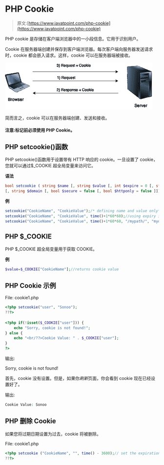 # PHP Cookie

> 原文:[https://www.javatpoint.com/php-cookie](https://www.javatpoint.com/php-cookie)

PHP cookie 是存储在客户端浏览器中的一小段信息。它用于识别用户。

Cookie 在服务器端创建并保存到客户端浏览器。每次客户端向服务器发送请求时，cookie 都会嵌入请求。这样，cookie 可以在服务器端被接收。

![cookies in php](img/61df360a2190fd01ad03fe5d0b94b25d.png)

简而言之，cookie 可以在服务器端创建、发送和接收。

#### 注意:标记前必须使用 PHP Cookie。

## PHP setcookie()函数

PHP setcookie()函数用于设置带有 HTTP 响应的 cookie。一旦设置了 cookie，您就可以通过$_COOKIE 超全局变量来访问它。

**语法**

```php
bool setcookie ( string $name [, string $value [, int $expire = 0 [, string $path 
[, string $domain [, bool $secure = false [, bool $httponly = false ]]]]]] )

```

**例**

```php
setcookie("CookieName", "CookieValue");/* defining name and value only*/
setcookie("CookieName", "CookieValue", time()+1*60*60);//using expiry in 1 hour(1*60*60 seconds or 3600 seconds)
setcookie("CookieName", "CookieValue", time()+1*60*60, "/mypath/", "mydomain.com", 1);

```

## PHP $_COOKIE

PHP $_COOKIE 超全局变量用于获取 COOKIE。

**例**

```php
$value=$_COOKIE["CookieName"];//returns cookie value

```

## PHP Cookie 示例

File: cookie1.php

```php
<?php setcookie("user", "Sonoo");
???>

<?php if(!isset($_COOKIE["user"])) {
    echo "Sorry, cookie is not found!";
} else {
    echo "<br/??>Cookie Value: " . $_COOKIE["user"];
}
?>

```

输出:

Sorry, cookie is not found!

首先，cookie 没有设置。但是，如果你*刷新*页面，你会看到 cookie 现在已经设置好了。

输出:

```php
Cookie Value: Sonoo

```

## PHP 删除 Cookie

如果您将过期日期设置为过去，cookie 将被删除。

File: cookie1.php

```php
<?php setcookie ("CookieName", "", time() - 3600);// set the expiration date to one hour ago
???>

```